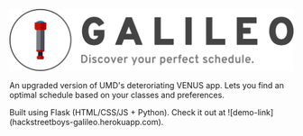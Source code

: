 ![logo-image](https://raw.githubusercontent.com/rachitag22/galileo/master/static/img/logo3.png)

An upgraded version of UMD's deteroriating VENUS app. Lets you find an optimal schedule based on your classes and preferences.

Built using Flask (HTML/CSS/JS + Python). Check it out at ![demo-link] (hackstreetboys-galileo.herokuapp.com).
